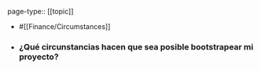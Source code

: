 page-type:: [[topic]]

- #[[Finance/Circumstances]]

- ### ¿Qué circunstancias hacen que sea posible bootstrapear mi proyecto?



